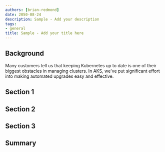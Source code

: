 ```yaml
---
authors: [brian-redmond]
date: 2050-08-24
description: Sample - Add your description
tags:
- general
title: Sample - Add your title here
---
```


## Background

Many customers tell us that keeping Kubernetes up to date is one of their biggest obstacles in managing clusters. In AKS, we've put significant effort into making automated upgrades easy and effective. 

## Section 1


## Section 2


## Section 3


## Summary